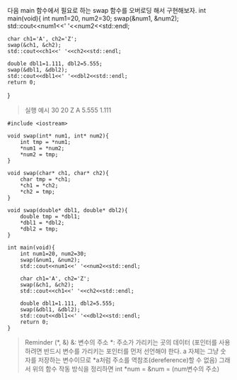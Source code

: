 다음 main 함수에서 필요로 하는 swap 함수를 오버로딩 해서 구현해보자.
int main(void){
    int num1=20, num2=30;
    swap(&num1, &num2);
    std::cout<<num1<<' '<<num2<<std::endl;

    char ch1='A', ch2='Z';
    swap(&ch1, &ch2);
    std::cout<<ch1<<' '<<ch2<<std::endl;

    double dbl1=1.111, dbl2=5.555;
    swap(&dbl1, &dbl2);
    std::cout<<dbl1<<' '<<dbl2<<std::endl;
    return 0;
}
>실행 예시
30 20
Z A
5.555 1.111

```
#include <iostream>

void swap(int* num1, int* num2){
    int tmp = *num1;
    *num1 = *num2;
    *num2 = tmp;
}

void swap(char* ch1, char* ch2){
    char tmp = *ch1;
    *ch1 = *ch2;
    *ch2 = tmp;
}

void swap(double* dbl1, double* dbl2){
    double tmp = *dbl1;
    *dbl1 = *dbl2;
    *dbl2 = tmp;
}

int main(void){
    int num1=20, num2=30;
    swap(&num1, &num2);
    std::cout<<num1<<' '<<num2<<std::endl;

    char ch1='A', ch2='Z';
    swap(&ch1, &ch2);
    std::cout<<ch1<<' '<<ch2<<std::endl;

    double dbl1=1.111, dbl2=5.555;
    swap(&dbl1, &dbl2);
    std::cout<<dbl1<<' '<<dbl2<<std::endl;
    return 0;
}
```

>Reminder (*, &)
&: 변수의 주소
*: 주소가 가리키는 곳의 데이터
(포인터를 사용하려면 반드시 변수를 가리키는 포인터를 먼저 선언해야 한다. a 자체는 그냥 숫자를 저장하는 변수이므로 *a처럼 주소를 역참조(dereference)할 수 없음)
그래서 위의 함수 작동 방식을 정리하면
int *num = &num = (num변수의 주소)
